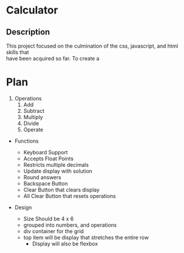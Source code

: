 # Calculator

## Description
  
This project focused on the culmination of the css, javascript, and html skills that  
have been acquired so far. To create a 


# Plan

1. Operations
    1. Add
    2. Subtract
    3. Multiply
    4. Divide
   5. Operate


* Functions
   * Keyboard Support
   * Accepts Float Points
  * Restricts multiple decimals
  * Update display with solution
  * Round answers
  * Backspace Button
  * Clear Button that clears display
  * All Clear Button that resets operations


* Design
  * Size Should be 4 x 6 
  * grouped into numbers, and operations
  * div container for the grid
  * top item will be display that stretches the entire row
    * Display will also be flexbox
  
    